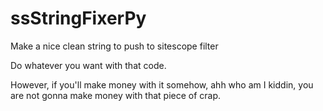 # ssStringFixerPy
Make a nice clean string to push to sitescope filter

Do whatever you want with that code.

However, if you'll make money with it somehow, ahh who am I kiddin, you are not gonna make money with that piece of crap.
